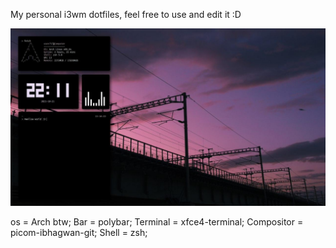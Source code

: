 My personal i3wm dotfiles, feel free to use and edit it :D

<img src="photo_2021-10-21_22-11-19.jpg">

os         = Arch btw;
Bar        = polybar;
Terminal   = xfce4-terminal;
Compositor = picom-ibhagwan-git;
Shell      = zsh;
